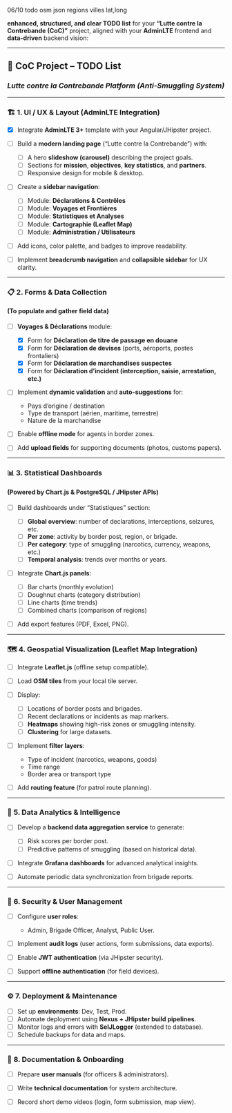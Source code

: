 
06/10 todo
osm json regions
villes lat,long

**enhanced, structured, and clear TODO list** for your **“Lutte contre la Contrebande (CoC)”** project,
 aligned with your **AdminLTE** frontend and **data-driven** backend vision:

---

## 🧭 **CoC Project – TODO List**

### *Lutte contre la Contrebande Platform (Anti-Smuggling System)*

---

### 🏗️ **1. UI / UX & Layout (AdminLTE Integration)**

* [x] Integrate **AdminLTE 3+** template with your Angular/JHipster project.
* [ ] Build a **modern landing page** (“Lutte contre la Contrebande”) with:

    * [ ] A hero **slideshow (carousel)** describing the project goals.
    * [ ] Sections for **mission**, **objectives**, **key statistics**, and **partners**.
    * [ ] Responsive design for mobile & desktop.
* [ ] Create a **sidebar navigation**:

    * [ ] Module: **Déclarations & Contrôles**
    * [ ] Module: **Voyages et Frontières**
    * [ ] Module: **Statistiques et Analyses**
    * [ ] Module: **Cartographie (Leaflet Map)**
    * [ ] Module: **Administration / Utilisateurs**
* [ ] Add icons, color palette, and badges to improve readability.
* [ ] Implement **breadcrumb navigation** and **collapsible sidebar** for UX clarity.

---

### 📋 **2. Forms & Data Collection**

#### (To populate and gather field data)

* [ ] **Voyages & Déclarations** module:

    * [x] Form for **Déclaration de titre de passage en douane**
    * [x] Form for **Déclaration de devises** (ports, aéroports, postes frontaliers)
    * [x] Form for **Déclaration de marchandises suspectes**
    * [x] Form for **Déclaration d’incident (interception, saisie, arrestation, etc.)**
* [ ] Implement **dynamic validation** and **auto-suggestions** for:

    * Pays d’origine / destination
    * Type de transport (aérien, maritime, terrestre)
    * Nature de la marchandise
* [ ] Enable **offline mode** for agents in border zones.
* [ ] Add **upload fields** for supporting documents (photos, customs papers).

---

### 📊 **3. Statistical Dashboards**

#### (Powered by Chart.js & PostgreSQL / JHipster APIs)

* [ ] Build dashboards under “Statistiques” section:

    * [ ] **Global overview**: number of declarations, interceptions, seizures, etc.
    * [ ] **Per zone**: activity by border post, region, or brigade.
    * [ ] **Per category**: type of smuggling (narcotics, currency, weapons, etc.)
    * [ ] **Temporal analysis**: trends over months or years.
* [ ] Integrate **Chart.js panels**:

    * [ ] Bar charts (monthly evolution)
    * [ ] Doughnut charts (category distribution)
    * [ ] Line charts (time trends)
    * [ ] Combined charts (comparison of regions)
* [ ] Add export features (PDF, Excel, PNG).

---

### 🗺️ **4. Geospatial Visualization (Leaflet Map Integration)**

* [ ] Integrate **Leaflet.js** (offline setup compatible).
* [ ] Load **OSM tiles** from your local tile server.
* [ ] Display:

    * [ ] Locations of border posts and brigades.
    * [ ] Recent declarations or incidents as map markers.
    * [ ] **Heatmaps** showing high-risk zones or smuggling intensity.
    * [ ] **Clustering** for large datasets.
* [ ] Implement **filter layers**:

    * Type of incident (narcotics, weapons, goods)
    * Time range
    * Border area or transport type
* [ ] Add **routing feature** (for patrol route planning).

---

### 🧠 **5. Data Analytics & Intelligence**

* [ ] Develop a **backend data aggregation service** to generate:

    * [ ] Risk scores per border post.
    * [ ] Predictive patterns of smuggling (based on historical data).
* [ ] Integrate **Grafana dashboards** for advanced analytical insights.
* [ ] Automate periodic data synchronization from brigade reports.

---

### 🔐 **6. Security & User Management**

* [ ] Configure **user roles**:

    * Admin, Brigade Officer, Analyst, Public User.
* [ ] Implement **audit logs** (user actions, form submissions, data exports).
* [ ] Enable **JWT authentication** (via JHipster security).
* [ ] Support **offline authentication** (for field devices).

---

### ⚙️ **7. Deployment & Maintenance**

* [ ] Set up **environments**: Dev, Test, Prod.
* [ ] Automate deployment using **Nexus + JHipster build pipelines**.
* [ ] Monitor logs and errors with **SelJLogger** (extended to database).
* [ ] Schedule backups for data and maps.

---

### 📁 **8. Documentation & Onboarding**

* [ ] Prepare **user manuals** (for officers & administrators).
* [ ] Write **technical documentation** for system architecture.
* [ ] Record short demo videos (login, form submission, map view).
 